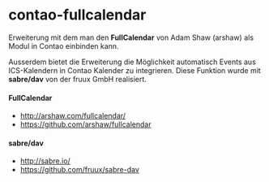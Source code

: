 contao-fullcalendar
=====================

Erweiterung mit dem man den **FullCalendar** von Adam Shaw (arshaw) als Modul in Contao einbinden kann.

Ausserdem bietet die Erweiterung die Möglichkeit automatisch Events aus ICS-Kalendern in Contao Kalender zu integrieren.
Diese Funktion wurde mit **sabre/dav** von  der fruux GmbH realisiert.

#### FullCalendar
* http://arshaw.com/fullcalendar/
* https://github.com/arshaw/fullcalendar

#### sabre/dav
* http://sabre.io/
* https://github.com/fruux/sabre-dav


